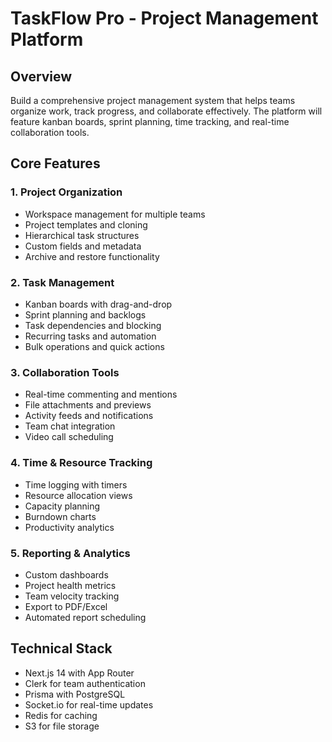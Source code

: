 # TaskFlow Pro - Project Management Platform

## Overview
Build a comprehensive project management system that helps teams organize work, track progress, and collaborate effectively. The platform will feature kanban boards, sprint planning, time tracking, and real-time collaboration tools.

## Core Features

### 1. Project Organization
- Workspace management for multiple teams
- Project templates and cloning
- Hierarchical task structures
- Custom fields and metadata
- Archive and restore functionality

### 2. Task Management
- Kanban boards with drag-and-drop
- Sprint planning and backlogs
- Task dependencies and blocking
- Recurring tasks and automation
- Bulk operations and quick actions

### 3. Collaboration Tools
- Real-time commenting and mentions
- File attachments and previews
- Activity feeds and notifications
- Team chat integration
- Video call scheduling

### 4. Time & Resource Tracking
- Time logging with timers
- Resource allocation views
- Capacity planning
- Burndown charts
- Productivity analytics

### 5. Reporting & Analytics
- Custom dashboards
- Project health metrics
- Team velocity tracking
- Export to PDF/Excel
- Automated report scheduling

## Technical Stack
- Next.js 14 with App Router
- Clerk for team authentication
- Prisma with PostgreSQL
- Socket.io for real-time updates
- Redis for caching
- S3 for file storage